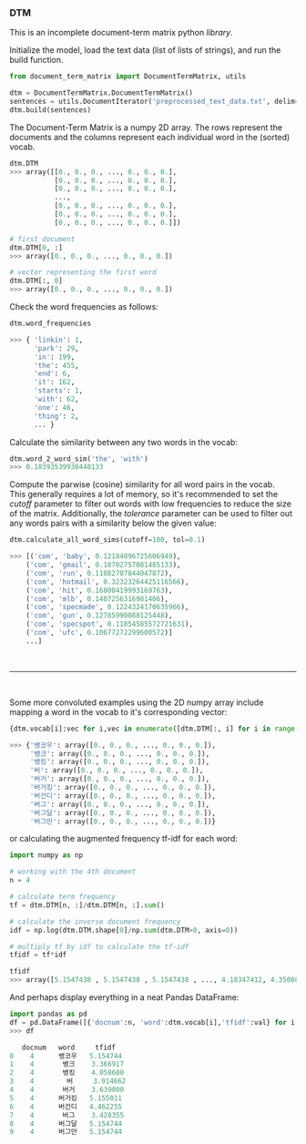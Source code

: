 ### DTM

This is an incomplete document-term matrix python <i>library</i>.



Initialize the model, load the text data (list of lists of strings), and run the build function.
```python
from document_term_matrix import DocumentTermMatrix, utils

dtm = DocumentTermMatrix.DocumentTermMatrix()
sentences = utils.DocumentIterator('preprocessed_text_data.txt', delim='\t')
dtm.build(sentences)
```

The Document-Term Matrix is a numpy 2D array. The rows represent the documents and the columns represent each individual word in the (sorted) vocab.
```python
dtm.DTM
>>> array([[0., 0., 0., ..., 0., 0., 0.],
           [0., 0., 0., ..., 0., 0., 0.],
           [0., 0., 0., ..., 0., 0., 0.],
           ...,
           [0., 0., 0., ..., 0., 0., 0.],
           [0., 0., 0., ..., 0., 0., 0.],
           [0., 0., 0., ..., 0., 0., 0.]])

# first document
dtm.DTM[0, :]
>>> array([0., 0., 0., ..., 0., 0., 0.])

# vector representing the first word
dtm.DTM[:, 0]
>>> array([0., 0., 0., ..., 0., 0., 0.])
```

Check the word frequencies as follows:
```python
dtm.word_frequencies

>>> { 'linkin': 1,
      'park': 29,
      'in': 199,
      'the': 455,
      'end': 6,
      'it': 162,
      'starts': 1,
      'with': 62,
      'one': 46,
      'thing': 2, 
      ... }
```



Calculate the similarity between any two words in the vocab:
```python
dtm.word_2_word_sim('the', 'with')
>>> 0.18393539930448133
```

Compute the parwise (cosine) similarity for all word pairs in the vocab.<br>
This generally requires a lot of memory, so it's recommended to set the <i>cutoff</i> parameter to filter out words with
low frequencies to reduce the size of the matrix. Additionally, the <i>tolerance</i> parameter can be used to filter out any words pairs with a similarity below the given value:

```python
dtm.calculate_all_word_sims(cutoff=100, tol=0.1)

>>> [('com', 'baby', 0.12184896725606949),
    ('com', 'gmail', 0.18702757081485133),
    ('com', 'run', 0.11082707844047872),
    ('com', 'hotmail', 0.32323264425116566),
    ('com', 'hit', 0.16800419993169763),
    ('com', 'mlb', 0.1407256316981406),
    ('com', 'specmade', 0.1224324170635966),
    ('com', 'gun', 0.12785990088125448),
    ('com', 'specspot', 0.11054585572721631),
    ('com', 'ufc', 0.10677272299600572)]
    ...]
```

<br>
<hr>
<br>

Some more convoluted examples using the 2D numpy array include mapping a word in the vocab to it's corresponding vector:

```python
{dtm.vocab[i]:vec for i,vec in enumerate([dtm.DTM[:, i] for i in range(len(dtm.vocab))])}

>>> {'뱅코우': array([0., 0., 0., ..., 0., 0., 0.]),
     '뱅크': array([0., 0., 0., ..., 0., 0., 0.]),
     '뱅킹': array([0., 0., 0., ..., 0., 0., 0.]),
     '버': array([0., 0., 0., ..., 0., 0., 0.]),
     '버거': array([0., 0., 0., ..., 0., 0., 0.]),
     '버거킹': array([0., 0., 0., ..., 0., 0., 0.]),
     '버건디': array([0., 0., 0., ..., 0., 0., 0.]),
     '버그': array([0., 0., 0., ..., 0., 0., 0.]),
     '버그달': array([0., 0., 0., ..., 0., 0., 0.]),
     '버그만': array([0., 0., 0., ..., 0., 0., 0.])}
```

or calculating the augmented frequency tf-idf for each word:
```python
import numpy as np

# working with the 4th document
n = 4

# calculate term frequency
tf = dtm.DTM[n, :]/dtm.DTM[n, :].sum()

# calculate the inverse document frequency
idf = np.log(dtm.DTM.shape[0]/np.sum(dtm.DTM>0, axis=0))

# multiply tf by idf to calculate the tf-idf
tfidf = tf*idf

tfidf
>>> array([5.1547438 , 5.1547438 , 5.1547438 , ..., 4.18347412, 4.35088595, 5.15554622])
```

And perhaps display everything in a neat Pandas DataFrame:
```python
import pandas as pd
df = pd.DataFrame([{'docnum':n, 'word':dtm.vocab[i],'tfidf':val} for i,val in enumerate(tfidf)])
>>> df

   docnum   word     tfidf
0    4      뱅코우   5.154744
1    4       뱅크    3.366917
2    4       뱅킹    4.058600
3    4        버     3.914662
4    4       버거    3.639000
5    4      버거킹   5.155011
6    4      버건디   4.462255
7    4       버그    3.428355
8    4      버그달   5.154744
9    4      버그만   5.154744
```